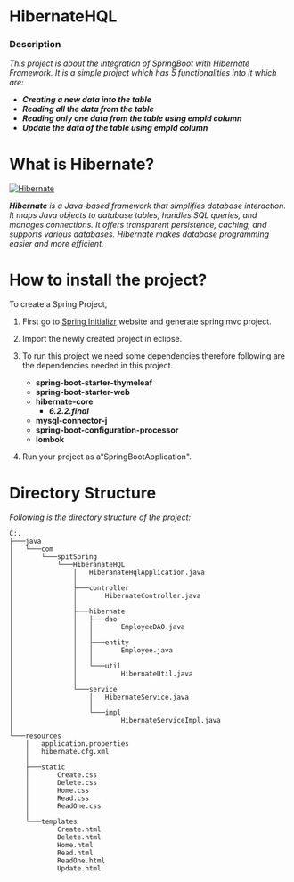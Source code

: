 # **HibernateHQL**
### **Description**
_This project is about the integration of SpringBoot with Hibernate Framework. It is a simple project which has 5 functionalities into it which are:_
 - _**Creating a new data into the table**_
 - _**Reading all the data from the table**_
 - _**Reading only one data from the table using empId column**_
 - _**Update the data of the table using empId column**_

# **What is Hibernate?**

[![Hibernate](https://www.javatpoint.com/images/hibernate/hibernate2.png "Hibernate")](https://www.javatpoint.com/images/hibernate/hibernate2.png "Hibernate")

_**Hibernate** is a Java-based framework that simplifies database interaction. It maps Java objects to database tables, handles SQL queries, and manages connections. It offers
transparent persistence, caching, and supports various databases. Hibernate makes
database programming easier and more efficient._

# **How to install the project?**
To create a Spring Project,
1.  First go to [Spring Initializr](https://start.spring.io/ "Spring Initializr") website and generate spring mvc project.

2. Import the newly created project in eclipse.

3. To run this project we need some dependencies therefore following are the dependencies needed in this project.

	- **spring-boot-starter-thymeleaf**
	- **spring-boot-starter-web**
	- **hibernate-core**
		- ***6.2.2.final***
	- **mysql-connector-j**
	- **spring-boot-configuration-processor**
	- **lombok**

4. Run your project as a“SpringBootApplication".

# **Directory Structure**

_Following is the directory structure of the project:_
```
C:.
├───java
│   └───com
│       └───spitSpring
│           └───HiberanateHQL
│               │   HiberanateHqlApplication.java
│               │
│               ├───controller
│               │       HibernateController.java
│               │
│               ├───hibernate
│               │   ├───dao
│               │   │       EmployeeDAO.java
│               │   │
│               │   ├───entity
│               │   │       Employee.java
│               │   │
│               │   └───util
│               │           HibernateUtil.java
│               │
│               └───service
│                   │   HibernateService.java
│                   │
│                   └───impl
│                           HibernateServiceImpl.java
│
└───resources
    │   application.properties
    │   hibernate.cfg.xml
    │
    ├───static
    │       Create.css
    │       Delete.css
    │       Home.css
    │       Read.css
    │       ReadOne.css
    │
    └───templates
            Create.html
            Delete.html
            Home.html
            Read.html
            ReadOne.html
            Update.html
```


